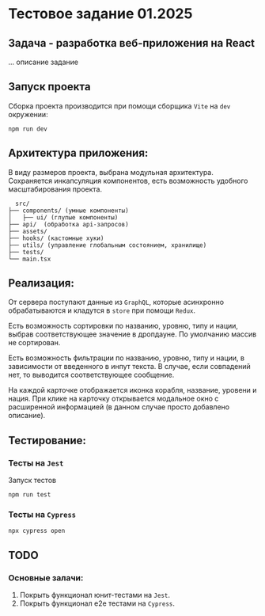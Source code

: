 # Тестовое задание 01.2025

## Задача - разработка веб-приложения на React

... описание задание

## Запуск проекта

Сборка проекта производится при помощи сборщика ```Vite``` на ```dev``` окружении:
```
npm run dev 
```

## Архитектура приложения:

В виду размеров проекта, выбрана модульная архитектура. Сохраняется инкапсуляция компонентов, есть возможность удобного масштабирования проекта.

```
  src/
├── components/ (умные компоненты)
│   ├── ui/ (глупые компоненты)
├── api/  (обработка api-запросов)
├── assets/ 
├── hooks/ (кастомные хуки)
├── utils/ (управление глобальным состоянием, хранилище)
├── tests/ 
└── main.tsx
```

## Реализация:

От сервера поступают данные из ```GraphQL```, которые асинхронно обрабатываются и кладутся в ```store``` при помощи ```Redux```. 

Есть возможность сортировки по названию, уровню, типу и нации, выбрав соответствующее значение в дропдауне. По умолчанию массив не сортирован.

Есть возможность фильтрации по названию, уровню, типу и нации, в зависимости от введенного в инпут текста. В случае, если совпадений нет, то выводится соответствующее сообщение.

На каждой карточке отображается иконка корабля, название, уровени и нация. При клике на карточку открывается модальное окно с расширенной информацией (в данном случае просто добавлено описание).

## Тестирование:

### Тесты на ```Jest```
Запуск тестов 
```
npm run test
```

### Тесты на ```Cypress```

```
npx cypress open
```

## TODO

### Основные залачи:
1. Покрыть функционал юнит-тестами на ```Jest```.
2. Покрыть функционал e2e тестами на ```Cypress```.
